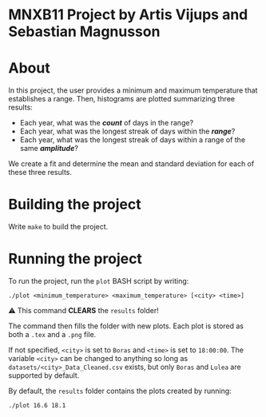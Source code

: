 # MNXB11 Project by Artis Vijups and Sebastian Magnusson

# About

In this project, the user provides a minimum and maximum temperature that establishes a range. Then, histograms are plotted summarizing three results:
* Each year, what was the _**count**_ of days in the range?
* Each year, what was the longest streak of days within the _**range**_?
* Each year, what was the longest streak of days within a range of the same _**amplitude**_?

We create a fit and determine the mean and standard deviation for each of these three results.

# Building the project

Write `make` to build the project.

# Running the project

To run the project, run the `plot` BASH script by writing:

`./plot <minimum_temperature> <maximum_temperature> [<city> <time>]`

⚠️ This command **CLEARS** the `results` folder!

The command then fills the folder with new plots. Each plot is stored as both a `.tex` and a `.png` file.

If not specified, `<city>` is set to `Boras` and `<time>` is set to `18:00:00`. The variable `<city>` can be changed to anything so long as `datasets/<city>_Data_Cleaned.csv` exists, but only `Boras` and `Lulea` are supported by default.

By default, the `results` folder contains the plots created by running:

`./plot 16.6 18.1`